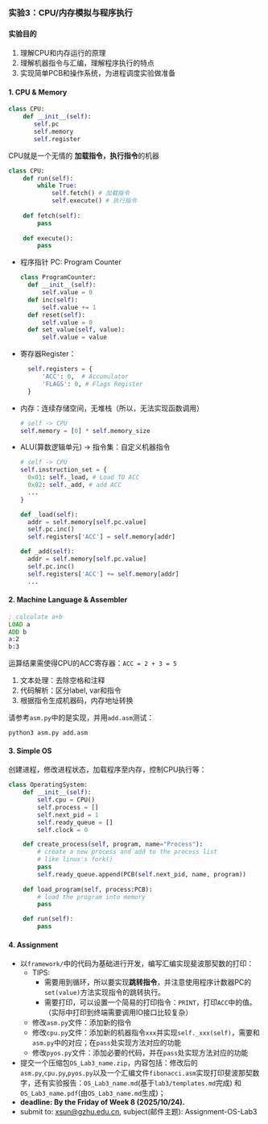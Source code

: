 ### 实验3：CPU/内存模拟与程序执行
#### 实验目的
1. 理解CPU和内存运行的原理
2. 理解机器指令与汇编，理解程序执行的特点
3. 实现简单PCB和操作系统，为进程调度实验做准备

#### 1. CPU & Memory
```python
class CPU:
    def __init__(self):
       self.pc 
       self.memory
       self.register
```
CPU就是一个无情的 **加载指令，执行指令**的机器
```python
class CPU:
    def run(self):
        while True:
            self.fetch() # 加载指令
            self.execute() # 执行指令
    
    def fetch(self):
        pass
    
    def execute():
        pass
```

+ 程序指针 PC: Program Counter
  ```python
  class ProgramCounter:
    def __init__(self):
        self.value = 0
    def inc(self):
        self.value += 1
    def reset(self):
        self.value = 0
    def set_value(self, value):
        self.value = value
  ```
+ 寄存器Register：
  ```python
    self.registers = {
        'ACC': 0,  # Accumulator
        'FLAGS': 0, # Flags Register
    }
  ```
+ 内存：连续存储空间，无堆栈（所以，无法实现函数调用）
  ```python
  # self -> CPU
  self.memory = [0] * self.memory_size
  ```
+ ALU(算数逻辑单元) $\to$ 指令集：自定义机器指令
  ```python
  # self -> CPU
  self.instruction_set = {
    0x01: self._load, # Load TO ACC
    0x02: self._add, # add ACC
    ...
  }

  def _load(self):
    addr = self.memory[self.pc.value]
    self.pc.inc()
    self.registers['ACC'] = self.memory[addr]

  def _add(self):
    addr = self.memory[self.pc.value]
    self.pc.inc()
    self.registers['ACC'] += self.memory[addr]
    ...
  ```

#### 2. Machine Language & Assembler
```asm
; calculate a+b
LOAD a
ADD b
a:2
b:3
```
运算结果需使得CPU的ACC寄存器：`ACC = 2 + 3 = 5`

1. 文本处理：去除空格和注释
2. 代码解析：区分label, var和指令
3. 根据指令生成机器码，内存地址转换

请参考`asm.py`中的是实现，并用`add.asm`测试：
```shell
python3 asm.py add.asm
```

#### 3. Simple OS
创建进程，修改进程状态，加载程序至内存，控制CPU执行等：
```python
class OperatingSystem:
    def __init__(self):
        self.cpu = CPU()
        self.process = []
        self.next_pid = 1
        self.ready_queue = []
        self.clock = 0

    def create_process(self, program, name="Process"):
        # create a new process and add to the process list
        # like linux's fork()
        pass
        self.ready_queue.append(PCB(self.next_pid, name, program))
        
    def load_program(self, process:PCB):
        # load the program into memory
        pass

    def run(self):
        pass
```
#### 4. Assignment
+ 以`framework/`中的代码为基础进行开发，编写汇编实现斐波那契数的打印：
  + TIPS: 
    + 需要用到循环，所以要实现**跳转指令**，并注意使用程序计数器PC的`set(value)`方法实现指令的跳转执行。
    + 需要打印，可以设置一个简易的打印指令：`PRINT`，打印`ACC`中的值。（实际中打印到终端需要调用IO接口比较复杂）
  + 修改`asm.py`文件：添加新的指令
  + 修改`cpu.py`文件：添加新的机器指令`xxx`并实现`self._xxx(self)`，需要和`asm.py`中的对应；在`pass`处实现方法对应的功能
  + 修改`pyos.py`文件：添加必要的代码，并在`pass`处实现方法对应的功能
+ 提交一个压缩包`OS_Lab3_name.zip`，内容包括：修改后的`asm.py`,`cpu.py`,`pyos.py`以及一个汇编文件`fibonacci.asm`实现打印斐波那契数字，还有实验报告：`OS_Lab3_name.md`(基于`lab3/templates.md`完成) 和 `OS_Lab3_name.pdf`(由`OS_Lab3_name.md`生成)；
+ **deadline: By the Friday of Week 8 (2025/10/24).**
+ submit to: xsun@gzhu.edu.cn, subject(邮件主题): Assignment-OS-Lab3